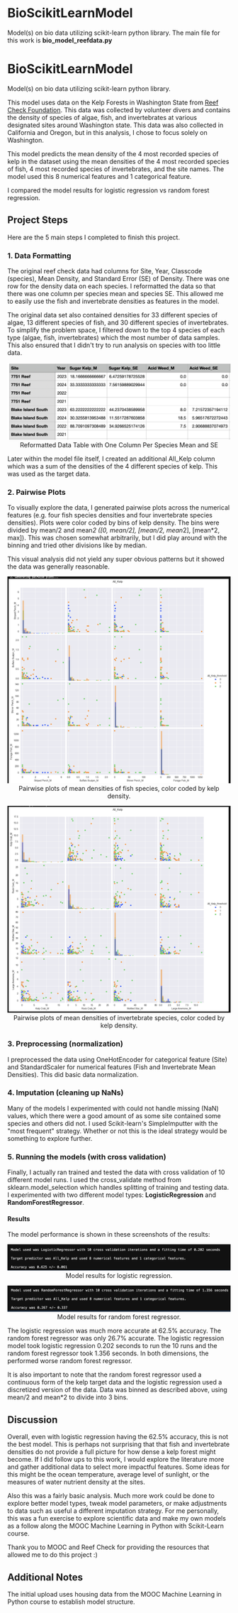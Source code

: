 # BioScikitLearnModel
Model(s) on bio data utilizing scikit-learn python library. The main file for this work is **bio_model_reefdata.py**

# BioScikitLearnModel
Model(s) on bio data utilizing scikit-learn python library.

This model uses data on the Kelp Forests in Washington State from [Reef Check Foundation](https://www.reefcheck.org/). This data was collected by volunteer divers and contains the density of species of algae, fish, and invertebrates at various designated sites around Washington state. This data was also collected in California and Oregon, but in this analysis, I chose to focus solely on Washington.

This model predicts the mean density of the 4 most recorded species of kelp in the dataset using the mean densities of the 4 most recorded species of fish, 4 most recorded species of invertebrates, and the site names. The model used this 8 numerical features and 1 categorical feature.

I compared the model results for logistic regression vs random forest regression.

## Project Steps

Here are the 5 main steps I completed to finish this project.

### 1. Data Formatting

The original reef check data had columns for Site, Year, Classcode (species), Mean Density, and Standard Error (SE) of Density. There was one row for the density data on each species. I reformatted the data so that there was one column per species mean and species SE. This allowed me to easily use the fish and invertebrate densities as features in the model.

The original data set also contained densities for 33 different species of algae, 13 different species of fish, and 30 different species of invertebrates. To simplify the problem space, I filtered down to the top 4 species of each type (algae, fish, invertebrates) which the most number of data samples. This also ensured that I didn't try to run analysis on species with too little data.

<p align="center">
  <img src="https://github.com/savanaconda/BioScikitLearnModel/blob/main/images/data-table.png" alt="Data table"/>
  <caption>Reformatted Data Table with One Column Per Species Mean and SE</caption>
</p>

Later within the model file itself, I created an additional All_Kelp column which was a sum of the densities of the 4 different species of kelp. This was used as the target data.


### 2. Pairwise Plots

To visually explore the data, I generated pairwise plots across the numerical features (e.g. four fish species densities and four invertebrate species densities). Plots were color coded by bins of kelp density. The bins were divided by mean/2 and mean*2 ([0, mean/2], [mean/2, mean*2], [mean*2, max]). This was chosen somewhat arbitrarily, but I did play around with the binning and tried other divisions like by median.

This visual analysis did not yield any super obvious patterns but it showed the data was generally reasonable.

<p align="center">
  <img src="https://github.com/savanaconda/BioScikitLearnModel/blob/main/images/pairwiseplots-fish.png" alt="Data table"/>
  <caption>Pairwise plots of mean densities of fish species, color coded by kelp density.</caption>
</p>

<p align="center">
  <img src="https://github.com/savanaconda/BioScikitLearnModel/blob/main/images/pairwiseplots-invert.png" alt="Data table"/>
  <caption>Pairwise plots of mean densities of invertebrate species, color coded by kelp density.</caption>
</p>


### 3. Preprocessing (normalization)
I preprocessed the data using OneHotEncoder for categorical feature (Site) and StandardScaler for numerical features (Fish and Invertebrate Mean Densities). This did basic data normalization.



### 4. Imputation (cleaning up NaNs)
 Many of the models I experimented with could not handle missing (NaN) values, which there were a good amount of as some site contained some species and others did not. I used Scikit-learn's SimpleImputter with the "most frequent" strategy. Whether or not this is the ideal strategy would be something to explore further.

### 5. Running the models (with cross validation)

Finally, I actually ran trained and tested the data with cross validation of 10 different model runs. I used the cross_validate method from sklearn.model_selection which handles splitting of training and testing data. I experimented with two different model types: **LogisticRegression** and **RandomForestRegressor**.

#### Results

The model performance is shown in these screenshots of the results:

<p align="center">
  <img src="https://github.com/savanaconda/BioScikitLearnModel/blob/main/images/reefdata-model-results_logisticregression.png" alt="Data table"/>
  <caption>Model results for logistic regression.</caption>
</p>

<p align="center">
  <img src="https://github.com/savanaconda/BioScikitLearnModel/blob/main/images/reefdata-model-results_randomforestregression.png" alt="Data table"/>
  <caption>Model results for random forest regressor.</caption>
</p>

The logistic regression was much more accurate at 62.5% accuracy. The random forest regressor was only 26.7% accurate. The logistic regression model took logistic regression 0.202 seconds to run the 10 runs and the random forest regressor took 1.356 seconds. In both dimensions, the performed worse random forest regressor.

It is also important to note that the random forest regressor used a continuous form of the kelp target data and the logistic regression used a discretized version of the data. Data was binned as described above, using mean/2 and mean*2 to divide into 3 bins.

## Discussion

Overall, even with logistic regression having the 62.5% accuracy, this is not the best model. This is perhaps not surprising that that fish and invertebrate densities do not provide a full picture for how dense a kelp forest might become. If I did follow ups to this work, I would explore the literature more and gather additional data to select more impactful features. Some ideas for this might be the ocean temperature, average level of sunlight, or the measures of water nutrient density at the sites.

Also this was a fairly basic analysis. Much more work could be done to explore better model types, tweak model parameters, or make adjustments to data such as useful a different imputation strategy. For me personally, this was a fun exercise to explore scientific data and make my own models as a follow along the MOOC Machine Learning in Python with Scikit-Learn course.

Thank you to MOOC and Reef Check for providing the resources that allowed me to do this project :)


## Additional Notes

The initial upload uses housing data from the MOOC Machine Learning in Python course to establish model structure.
